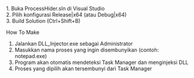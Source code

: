1. Buka ProcessHider.sln di Visual Studio
2. Pilih konfigurasi Release|x64 (atau Debug|x64)
3. Build Solution (Ctrl+Shift+B)

How To Make

1. Jalankan DLL_Injector.exe sebagai Administrator
2. Masukkan nama proses yang ingin disembunyikan (contoh: notepad.exe)
3. Program akan otomatis mendeteksi Task Manager dan menginjeksi DLL
4. Proses yang dipilih akan tersembunyi dari Task Manager
